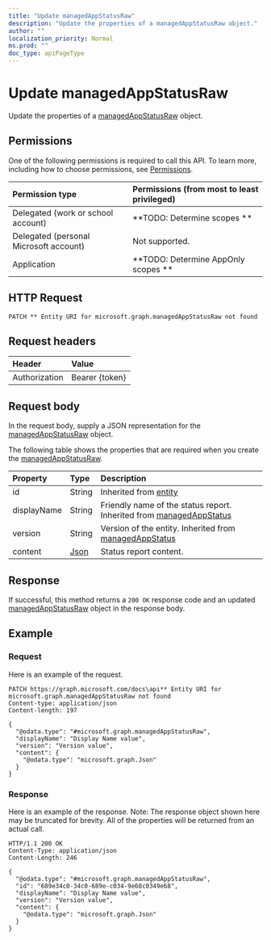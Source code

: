 ```yaml
---
title: "Update managedAppStatusRaw"
description: "Update the properties of a managedAppStatusRaw object."
author: ""
localization_priority: Normal
ms.prod: ""
doc_type: apiPageType
---
```


# Update managedAppStatusRaw

Update the properties of a [managedAppStatusRaw](../resources/managedappstatusraw.md) object.

## Permissions
One of the following permissions is required to call this API. To learn more, including how to choose permissions, see [Permissions](/concepts/permissions-reference.md).

|Permission type|Permissions (from most to least privileged)|
|:---|:---|
|Delegated (work or school account)|**TODO: Determine scopes **|
|Delegated (personal Microsoft account)|Not supported.|
|Application|**TODO: Determine AppOnly scopes **|

## HTTP Request
<!-- {
  "blockType": "ignored"
}
-->
``` http
PATCH ** Entity URI for microsoft.graph.managedAppStatusRaw not found
```

## Request headers
|Header|Value|
|:---|:---|
|Authorization|Bearer {token}|

## Request body
In the request body, supply a JSON representation for the [managedAppStatusRaw](../resources/managedAppStatusRaw.md) object.

The following table shows the properties that are required when you create the [managedAppStatusRaw](../resources/managedappstatusraw.md).

|Property|Type|Description|
|:---|:---|:---|
|id|String| Inherited from [entity](../resources/entity.md)|
|displayName|String|Friendly name of the status report. Inherited from [managedAppStatus](../resources/managedAppStatus.md)|
|version|String|Version of the entity. Inherited from [managedAppStatus](../resources/managedAppStatus.md)|
|content|[Json](../resources/Json.md)|Status report content.|



## Response
If successful, this method returns a `200 OK` response code and an updated [managedAppStatusRaw](../resources/managedappstatusraw.md) object in the response body.

## Example

### Request
Here is an example of the request.
<!-- {
  "blockType": "request",
  "name": "update_managedappstatusraw"
}
-->
``` http
PATCH https://graph.microsoft.com/docs\api** Entity URI for microsoft.graph.managedAppStatusRaw not found
Content-type: application/json
Content-length: 197

{
  "@odata.type": "#microsoft.graph.managedAppStatusRaw",
  "displayName": "Display Name value",
  "version": "Version value",
  "content": {
    "@odata.type": "microsoft.graph.Json"
  }
}
```

### Response
Here is an example of the response. Note: The response object shown here may be truncated for brevity. All of the properties will be returned from an actual call.
<!-- {
  "blockType": "response",
  "truncated": true
}
-->
``` http
HTTP/1.1 200 OK
Content-Type: application/json
Content-Length: 246

{
  "@odata.type": "#microsoft.graph.managedAppStatusRaw",
  "id": "689e34c0-34c0-689e-c034-9e68c0349e68",
  "displayName": "Display Name value",
  "version": "Version value",
  "content": {
    "@odata.type": "microsoft.graph.Json"
  }
}
```

